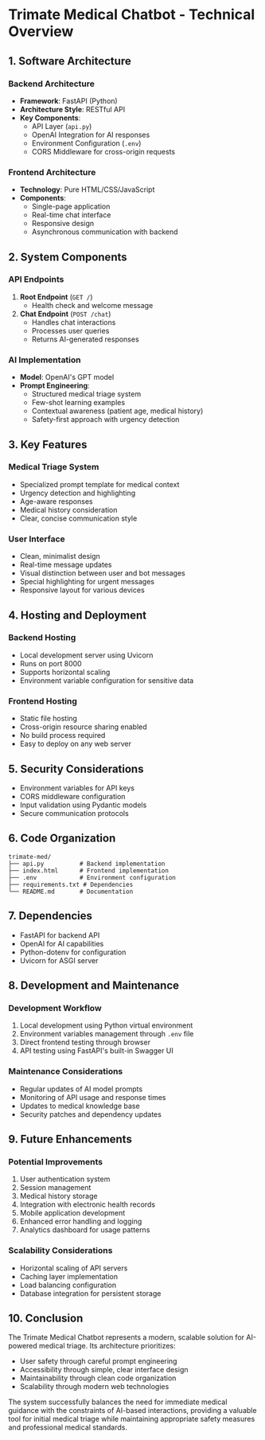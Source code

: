 # Trimate Medical Chatbot - Technical Overview

## 1. Software Architecture

### Backend Architecture
- **Framework**: FastAPI (Python)
- **Architecture Style**: RESTful API
- **Key Components**:
  - API Layer (`api.py`)
  - OpenAI Integration for AI responses
  - Environment Configuration (`.env`)
  - CORS Middleware for cross-origin requests

### Frontend Architecture
- **Technology**: Pure HTML/CSS/JavaScript
- **Components**:
  - Single-page application
  - Real-time chat interface
  - Responsive design
  - Asynchronous communication with backend

## 2. System Components

### API Endpoints
1. **Root Endpoint** (`GET /`)
   - Health check and welcome message
2. **Chat Endpoint** (`POST /chat`)
   - Handles chat interactions
   - Processes user queries
   - Returns AI-generated responses

### AI Implementation
- **Model**: OpenAI's GPT model
- **Prompt Engineering**:
  - Structured medical triage system
  - Few-shot learning examples
  - Contextual awareness (patient age, medical history)
  - Safety-first approach with urgency detection

## 3. Key Features

### Medical Triage System
- Specialized prompt template for medical context
- Urgency detection and highlighting
- Age-aware responses
- Medical history consideration
- Clear, concise communication style

### User Interface
- Clean, minimalist design
- Real-time message updates
- Visual distinction between user and bot messages
- Special highlighting for urgent messages
- Responsive layout for various devices

## 4. Hosting and Deployment

### Backend Hosting
- Local development server using Uvicorn
- Runs on port 8000
- Supports horizontal scaling
- Environment variable configuration for sensitive data

### Frontend Hosting
- Static file hosting
- Cross-origin resource sharing enabled
- No build process required
- Easy to deploy on any web server

## 5. Security Considerations

- Environment variables for API keys
- CORS middleware configuration
- Input validation using Pydantic models
- Secure communication protocols

## 6. Code Organization

```
trimate-med/
├── api.py          # Backend implementation
├── index.html      # Frontend implementation
├── .env            # Environment configuration
├── requirements.txt # Dependencies
└── README.md       # Documentation
```

## 7. Dependencies
- FastAPI for backend API
- OpenAI for AI capabilities
- Python-dotenv for configuration
- Uvicorn for ASGI server

## 8. Development and Maintenance

### Development Workflow
1. Local development using Python virtual environment
2. Environment variables management through `.env` file
3. Direct frontend testing through browser
4. API testing using FastAPI's built-in Swagger UI

### Maintenance Considerations
- Regular updates of AI model prompts
- Monitoring of API usage and response times
- Updates to medical knowledge base
- Security patches and dependency updates

## 9. Future Enhancements

### Potential Improvements
1. User authentication system
2. Session management
3. Medical history storage
4. Integration with electronic health records
5. Mobile application development
6. Enhanced error handling and logging
7. Analytics dashboard for usage patterns

### Scalability Considerations
- Horizontal scaling of API servers
- Caching layer implementation
- Load balancing configuration
- Database integration for persistent storage

## 10. Conclusion

The Trimate Medical Chatbot represents a modern, scalable solution for AI-powered medical triage. Its architecture prioritizes:
- User safety through careful prompt engineering
- Accessibility through simple, clear interface design
- Maintainability through clean code organization
- Scalability through modern web technologies

The system successfully balances the need for immediate medical guidance with the constraints of AI-based interactions, providing a valuable tool for initial medical triage while maintaining appropriate safety measures and professional medical standards.
